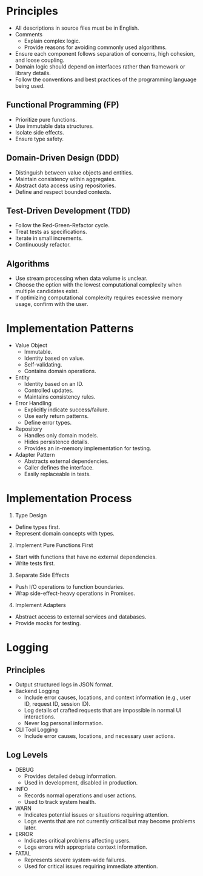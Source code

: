 # Principles

- All descriptions in source files must be in English.
- Comments
  - Explain complex logic.
  - Provide reasons for avoiding commonly used algorithms.
- Ensure each component follows separation of concerns, high cohesion, and loose coupling.
- Domain logic should depend on interfaces rather than framework or library details.
- Follow the conventions and best practices of the programming language being used.

## Functional Programming (FP)

- Prioritize pure functions.
- Use immutable data structures.
- Isolate side effects.
- Ensure type safety.

## Domain-Driven Design (DDD)

- Distinguish between value objects and entities.
- Maintain consistency within aggregates.
- Abstract data access using repositories.
- Define and respect bounded contexts.

## Test-Driven Development (TDD)

- Follow the Red-Green-Refactor cycle.
- Treat tests as specifications.
- Iterate in small increments.
- Continuously refactor.

## Algorithms

- Use stream processing when data volume is unclear.
- Choose the option with the lowest computational complexity when multiple candidates exist.
- If optimizing computational complexity requires excessive memory usage, confirm with the user.

# Implementation Patterns

- Value Object
  - Immutable.
  - Identity based on value.
  - Self-validating.
  - Contains domain operations.
- Entity
  - Identity based on an ID.
  - Controlled updates.
  - Maintains consistency rules.
- Error Handling
  - Explicitly indicate success/failure.
  - Use early return patterns.
  - Define error types.
- Repository
  - Handles only domain models.
  - Hides persistence details.
  - Provides an in-memory implementation for testing.
- Adapter Pattern
  - Abstracts external dependencies.
  - Caller defines the interface.
  - Easily replaceable in tests.

# Implementation Process

1. Type Design

- Define types first.
- Represent domain concepts with types.

2. Implement Pure Functions First

- Start with functions that have no external dependencies.
- Write tests first.

3. Separate Side Effects

- Push I/O operations to function boundaries.
- Wrap side-effect-heavy operations in Promises.

4. Implement Adapters

- Abstract access to external services and databases.
- Provide mocks for testing.

# Logging

## Principles

- Output structured logs in JSON format.
- Backend Logging
  - Include error causes, locations, and context information (e.g., user ID, request ID, session ID).
  - Log details of crafted requests that are impossible in normal UI interactions.
  - Never log personal information.
- CLI Tool Logging
  - Include error causes, locations, and necessary user actions.

## Log Levels

- DEBUG
  - Provides detailed debug information.
  - Used in development, disabled in production.
- INFO
  - Records normal operations and user actions.
  - Used to track system health.
- WARN
  - Indicates potential issues or situations requiring attention.
  - Logs events that are not currently critical but may become problems later.
- ERROR
  - Indicates critical problems affecting users.
  - Logs errors with appropriate context information.
- FATAL
  - Represents severe system-wide failures.
  - Used for critical issues requiring immediate attention.
